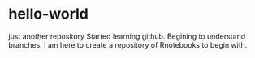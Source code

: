 # hello-world
just another repository
Started learning github. Begining to understand branches. 
I am here to create a repository of Rnotebooks to begin with.
